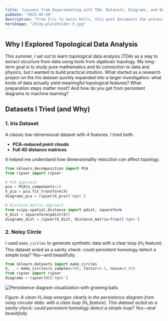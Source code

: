 ```yaml
---
title: "Lessons from Experimenting with TDA: Datasets, Diagrams, and Dead Ends"
pubDate: "2025-05-20"
description: "From Iris to Swiss Rolls, this post documents the process of building a topological data analysis pipeline—complete with setbacks, insights, and learnings."
heroImage: "/blog-placeholder-5.jpg"
---
```


## Why I Explored Topological Data Analysis

This summer, I set out to learn topological data analysis (TDA) as a way to extract structure from data using tools from algebraic topology. My long-term goal is to study pure mathematics and its connection to data and physics, but I wanted to build practical intuition. What started as a research project on the Iris dataset quickly expanded into a larger investigation: what kinds of data actually yield meaningful topological features? What preparation steps matter most? And how do you get from persistent diagrams to machine learning?

## Datasets I Tried (and Why)

### 1. Iris Dataset

A classic low-dimensional dataset with 4 features. I tried both:

- **PCA-reduced point clouds**
- **Full 4D distance matrices**

It helped me understand how dimensionality reduction can affect topology.

```python
from sklearn.decomposition import PCA
from ripser import ripser

# PCA approach
pca = PCA(n_components=2)
X_pca = pca.fit_transform(X)
diagrams_pca = ripser(X_pca)['dgms']

# Distance matrix approach
from scipy.spatial.distance import pdist, squareform
X_dist = squareform(pdist(X))
diagrams_dist = ripser(X_dist, distance_matrix=True)['dgms']
```

### 2. Noisy Circle

I used `make_circles` to generate synthetic data with a clear loop ($H_1$ feature). This dataset acted as a sanity check: could persistent homology detect a simple loop? Yes—and beautifully. 

```python
from sklearn.datasets import make_circles
X, _ = make_circles(n_samples=300, factor=0.5, noise=0.05)
from ripser import ripser
diagrams = ripser(X)['dgms']
```

![Persistence diagram visualization with growing balls](/images/noisy-circle-data.png)

*Figure: A clean H₁ loop emerges clearly in the persistence diagram from noisy circular data. with a clear loop (H₁ feature). This dataset acted as a sanity check: could persistent homology detect a simple loop? Yes—and beautifully.*